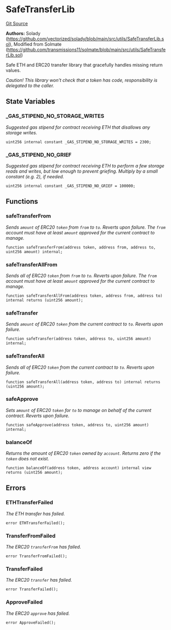 # SafeTransferLib
[Git Source](https://github.com/bob-collective/bob/blob/1194535b4647e398705fbc746acbe74734ab42fb/src/paymasters/AccountAbstraction/SafeTransferLib.sol)

**Authors:**
Solady (https://github.com/vectorized/solady/blob/main/src/utils/SafeTransferLib.sol), Modified from Solmate (https://github.com/transmissions11/solmate/blob/main/src/utils/SafeTransferLib.sol)

Safe ETH and ERC20 transfer library that gracefully handles missing return values.

*Caution! This library won't check that a token has code, responsibility is delegated to the caller.*


## State Variables
### _GAS_STIPEND_NO_STORAGE_WRITES
*Suggested gas stipend for contract receiving ETH
that disallows any storage writes.*


```solidity
uint256 internal constant _GAS_STIPEND_NO_STORAGE_WRITES = 2300;
```


### _GAS_STIPEND_NO_GRIEF
*Suggested gas stipend for contract receiving ETH to perform a few
storage reads and writes, but low enough to prevent griefing.
Multiply by a small constant (e.g. 2), if needed.*


```solidity
uint256 internal constant _GAS_STIPEND_NO_GRIEF = 100000;
```


## Functions
### safeTransferFrom

*Sends `amount` of ERC20 `token` from `from` to `to`.
Reverts upon failure.
The `from` account must have at least `amount` approved for
the current contract to manage.*


```solidity
function safeTransferFrom(address token, address from, address to, uint256 amount) internal;
```

### safeTransferAllFrom

*Sends all of ERC20 `token` from `from` to `to`.
Reverts upon failure.
The `from` account must have at least `amount` approved for
the current contract to manage.*


```solidity
function safeTransferAllFrom(address token, address from, address to) internal returns (uint256 amount);
```

### safeTransfer

*Sends `amount` of ERC20 `token` from the current contract to `to`.
Reverts upon failure.*


```solidity
function safeTransfer(address token, address to, uint256 amount) internal;
```

### safeTransferAll

*Sends all of ERC20 `token` from the current contract to `to`.
Reverts upon failure.*


```solidity
function safeTransferAll(address token, address to) internal returns (uint256 amount);
```

### safeApprove

*Sets `amount` of ERC20 `token` for `to` to manage on behalf of the current contract.
Reverts upon failure.*


```solidity
function safeApprove(address token, address to, uint256 amount) internal;
```

### balanceOf

*Returns the amount of ERC20 `token` owned by `account`.
Returns zero if the `token` does not exist.*


```solidity
function balanceOf(address token, address account) internal view returns (uint256 amount);
```

## Errors
### ETHTransferFailed
*The ETH transfer has failed.*


```solidity
error ETHTransferFailed();
```

### TransferFromFailed
*The ERC20 `transferFrom` has failed.*


```solidity
error TransferFromFailed();
```

### TransferFailed
*The ERC20 `transfer` has failed.*


```solidity
error TransferFailed();
```

### ApproveFailed
*The ERC20 `approve` has failed.*


```solidity
error ApproveFailed();
```

